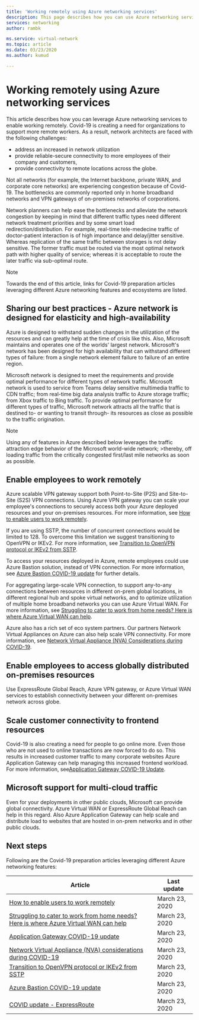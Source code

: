 ```yaml
---
title: 'Working remotely using Azure networking services'
description: This page describes how you can use Azure networking services that are available to enable working remotely and how to mitigate traffic issues resulting from increased number of people working from home due to the COVID-19 crisis.
services: networking
author: rambk

ms.service: virtual-network
ms.topic: article
ms.date: 03/23/2020
ms.author: kumud

---
```


# Working remotely using Azure networking services

This article describes how you can leverage Azure networking services to enable working remotely. Covid-19 is creating a need for organizations to support more remote workers. As a result, network architects are faced with the following challenges:

- address an increased in network utilization
- provide reliable-secure connectivity to more employees of their company and customers,
- provide connectivity to remote locations across the globe. 

Not all networks (for example, the Internet backbone, private WAN, and corporate core networks) are experiencing congestion because of Covid-19. The bottlenecks are commonly reported only in home broadband networks and VPN gateways of on-premises networks of corporations.

Network planners can help ease the bottlenecks and alleviate the network congestion by keeping in mind that different traffic types need different network treatment priorities and by some smart load redirection/distribution. For example, real-time tele-medecine traffic of doctor-patient interaction is of high importance and delay/jitter sensitive. Whereas replication of the same traffic between storages is not delay sensitive. The former traffic must be routed via the most optimal network path with higher quality of service; whereas it is acceptable to route the later traffic via sub-optimal route.

>[!NOTE] 
>Towards the end of this article, links for Covid-19 preparation articles leveraging different Azure networking features and ecosystems are listed.
>

## Sharing our best practices - Azure network is designed for elasticity and high-availability

Azure is designed to withstand sudden changes in the utilization of the resources and can greatly help at the time of crisis like this. Also, Microsoft maintains and operates one of the worlds' largest network. Microsoft's network has been designed for high availability that can withstand different types of failure: from a single network element failure to failure of an entire region.

Microsoft network is designed to meet the requirements and provide optimal performance for different types of network traffic. Microsoft network is used to service from Teams delay sensitive multimedia traffic to CDN traffic; from real-time big data analysis traffic to Azure storage traffic; from Xbox traffic to Bing traffic. To provide optimal performance for different types of traffic, Microsoft network attracts all the traffic that is destined to- or wanting to transit through- its resources as close as possible to the traffic origination.

>[!NOTE] 
>Using any of features in Azure described below leverages the traffic attraction edge behavior of the Microsoft world-wide network; >thereby, off loading traffic from the critically congested first/last mile networks as soon as possible.
>

## Enable employees to work remotely

Azure scalable VPN gateway support both Point-to-Site (P2S) and Site-to-Site (S2S) VPN connections. Using Azure VPN gateway you can scale your employee's connections to securely access both your Azure deployed resources and your on-premises resources. For more information, see [How to enable users to work remotely](https://go.microsoft.com/fwlink/?linkid=2123770). 

If you are using SSTP, the number of concurrent connections would be limited to 128. To overcome this limitation we suggest transitioning to OpenVPN or IKEv2. For more information, see [Transition to OpenVPN protocol or IKEv2 from SSTP](https://go.microsoft.com/fwlink/?linkid=2124112).

To access your resources deployed in Azure, remote employees could use Azure Bastion solution, instead of VPN connection. For more information, see [Azure Bastion COVID-19 update](https://go.microsoft.com/fwlink/?linkid=2123939) for further details.

For aggregating large-scale VPN connection, to support any-to-any connections between resources in different on-prem global locations, in different regional hub and spoke virtual networks, and to optimize utilization of multiple home broadband networks you can use Azure Virtual WAN. For more information, see [Struggling to cater to work from home needs? Here is where Azure Virtual WAN can help](https://go.microsoft.com/fwlink/?linkid=2123769).

Azure also has a rich set of eco system partners. Our partners Network Virtual Appliances on Azure can also help scale VPN connectivity. For more information, see [Network Virtual Appliance (NVA) Considerations during COVID-19](https://go.microsoft.com/fwlink/?linkid=2123771).

## Enable employees to access globally distributed on-premises resources

Use ExpressRoute Global Reach, Azure VPN gateway, or Azure Virtual WAN services to establish connectivity between your different on-premises network across globe.

## Scale customer connectivity to frontend resources

Covid-19 is also creating a need for people to go online more. Even those who are not used to online transactions are now forced to do so. This results in increased customer traffic to many corporate websites Azure Application Gateway can help managing this increased frontend workload. For more information, see[Application Gateway COVID-19 Update](https://go.microsoft.com/fwlink/?linkid=2123940).

## Microsoft support for multi-cloud traffic

Even for your deployments in other public clouds, Microsoft can provide global connectivity. Azure Virtual WAN or ExpressRoute Global Reach can help in this regard. Also Azure Application Gateway can help scale and distribute load to websites that are hosted in on-prem networks and in other public clouds.


## Next steps

Following are the Covid-19 preparation articles leveraging different Azure networking features:

| **Article** | **Last update** |
| --- | --- |
| [How to enable users to work remotely](https://go.microsoft.com/fwlink/?linkid=2123770) | March 23, 2020 |
| [Struggling to cater to work from home needs? Here is where Azure Virtual WAN can help](https://go.microsoft.com/fwlink/?linkid=2123769) | March 23, 2020 |
| [Application Gateway COVID-19 update](https://go.microsoft.com/fwlink/?linkid=2123940) | March 23, 2020 |
| [Network Virtual Appliance (NVA) considerations during COVID-19](https://go.microsoft.com/fwlink/?linkid=2123771)| March 23, 2020 |
| [Transition to OpenVPN protocol or IKEv2 from SSTP](https://go.microsoft.com/fwlink/?linkid=2124112) | March 23, 2020 |
| [Azure Bastion COVID-19 update](https://go.microsoft.com/fwlink/?linkid=2123939) | March 23, 2020 |
| [COVID update - ExpressRoute](https://go.microsoft.com/fwlink/?linkid=2123768) | March 23, 2020 |
